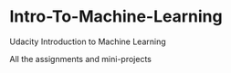 # Intro-To-Machine-Learning
Udacity Introduction to Machine Learning

All the assignments and mini-projects
